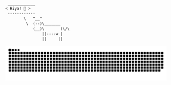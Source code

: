 ```
 ____________ 
< Hiya! 👋 >
 ------------ 
        \   ^__^
         \  (--)\_______
            (__)\       )\/\
                ||----w |
                ||     ||
```
<picture>
  <source media="(prefers-color-scheme: dark)" srcset="dist/github-snake-dark.svg" />
  <source media="(prefers-color-scheme: light)" srcset="dist/github-snake.svg" />
  <img alt="GitHub Snake" src="dist/github-snake.svg" />
</picture>

